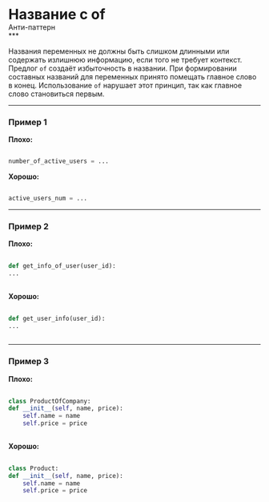 
<div class="sticky-header">
  <div>
    <h1 style="margin: 0;">Название с of</h1>
    <p style="margin: 0;">Анти-паттерн</p>
  </div>
</div>
***

Названия переменных не должны быть слишком длинными или содержать излишнюю информацию, если того не требует контекст. Предлог `of` создаёт избыточность в названии. При формировании составных названий для переменных принято помещать главное слово в конец. Использование `of` нарушает этот принцип, так как главное слово становиться первым.

***

### Пример 1


**Плохо:**

```python
number_of_active_users = ...
```


**Хорошо:**

```python
active_users_num = ...
```

***

### Пример 2


                                **Плохо:**

                                ```python
                                def get_info_of_user(user_id):
...
                                ```


                                **Хорошо:**

                                ```python
                                def get_user_info(user_id):
...
                                ```

***

### Пример 3


                                **Плохо:**

                                ```python
                                class ProductOfCompany:
def __init__(self, name, price):
    self.name = name
    self.price = price
                                ```


                                **Хорошо:**

                                ```python
                                class Product:
def __init__(self, name, price):
    self.name = name
    self.price = price
                                ```


